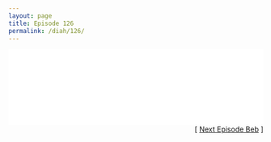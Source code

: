 ```yaml
---
layout: page
title: Episode 126
permalink: /diah/126/
---
```


<iframe allowfullscreen="true" frameborder="0" style="width:100%;" marginheight="0" marginwidth="0" mozallowfullscreen="true" scrolling="NO" src="//gdriveplayer.us/embed2.php?link=38KnQ8f5c4iqmOaPOKOZowobJcelJ0mIyTw00bMj%252FJstpga4FT9PsP5mWAIOxVRHOeIm5zH6RGEZXLYdHuRptU4vW7YB6YA1NeProUgKpubIVj%252FrUdzI9weFYPQPOPWHWwsDgisXUmoocGjpKGwNT9Xed%252BLtOn%252FxS%252FBlnoPgNI0Wanzr%252BLbF5kXIW%252BZDXpeI5BAKGz%252FZFGN%252BqUJqEM9KUw&amp;no_adult=yes" webkitallowfullscreen="true"></iframe>

<div align="right">[ <a href="/diah/127/">Next Episode Beb</a> ]</div>

